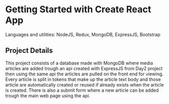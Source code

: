 # Getting Started with Create React App

Languages and utilities: NodeJS, Redux, MongoDB, ExpressJS, Bootstrap

## Project Details

This project consists of a database made with MongoDB where media articles are added trough an api created with ExpressJS from Day2 project then using the same api the articles are pulled on the front end for viewing.
Every article is split in tokens that make up the article text body and those article are automatically created or reused if already exists when the article is created.
There is also a submit form where a new article can be added trough the main web page using the api.
